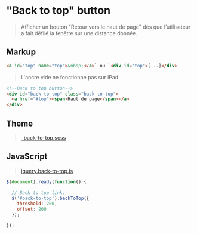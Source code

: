 # "Back to top" button

> Afficher un bouton "Retour vers le haut de page" dès que l’utilisateur a fait défilé la fenêtre sur une distance donnée.


## Markup

```html
<a id="top" name="top">&nbsp;</a>` ou `<div id="top">[...]</div>
```

> L'ancre vide ne fonctionne pas sur iPad


```html
<!--Back to top button-->
<div id="back-to-top" class="back-to-top">
  <a href="#top"><span>Haut de page</span></a>
</div>
```


## Theme

> [_back-to-top.scss](_back-to-top.scss)


## JavaScript

> [jquery.back-to-top.js](jquery.back-to-top.js)

```js
$(document).ready(function() {

  // Back to top link.
  $('#back-to-top').backToTop({
    threshold: 200,
    offset: 200
  });

});
```

